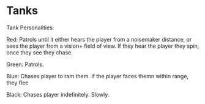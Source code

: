 # Tanks

Tank Personalities: 

Red: Patrols until it either hears the player from a noisemaker distance, or sees the player from a vision+ field of view. If they hear the player they spin, once they see they chase.

Green: Patrols.

Blue: Chases player to ram them. If the player faces themn within range, they flee

Black: Chases player indefinitely. Slowly. 
